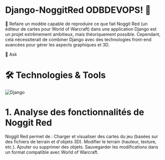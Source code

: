 # Django-NoggitRed ODBDEVOPS! 👋
🔭 Refaire un modèle capable de reproduire ce que fait Noggit Red (un éditeur de cartes pour World of Warcraft) dans une application Django est un projet extrêmement ambitieux, mais théoriquement possible. Cependant, cela nécessiterait de combiner Django avec des technologies front-end avancées pour gérer les aspects graphiques et 3D.

💬 Ask

# 🛠️ Technologies & Tools
<p align="left">
  <img src="https://img.shields.io/badge/Django-3776AB?style=flat&logo=python&logoColor=white" alt="Django"/>
</p>

# 1. Analyse des fonctionnalités de Noggit Red
Noggit Red permet de :
Charger et visualiser des cartes du jeu (basées sur des fichiers de terrain et d'objets 3D).
Modifier le terrain (hauteur, texture, etc.).
Ajouter ou supprimer des objets.
Sauvegarder les modifications dans un format compatible avec World of Warcraft.



